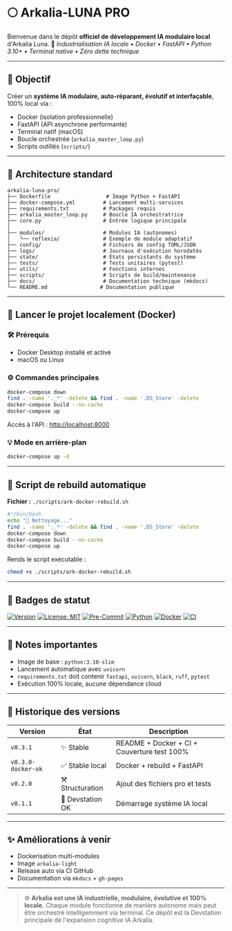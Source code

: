 # 🌕 Arkalia-LUNA PRO

Bienvenue dans le dépôt **officiel de développement IA modulaire local** d'Arkalia Luna.
🧠 *Industrialisation IA locale • Docker • FastAPI • Python 3.10+ • Terminal native • Zéro dette technique*

---

## 🌟 Objectif

Créer un **système IA modulaire, auto-réparant, évolutif et interfaçable**, 100% local via :

* Docker (isolation professionnelle)
* FastAPI (API asynchrone performante)
* Terminal natif (macOS)
* Boucle orchestrée (`arkalia_master_loop.py`)
* Scripts outillés (`scripts/`)

---

## 🧱 Architecture standard

```
arkalia-luna-pro/
├── Dockerfile                  # Image Python + FastAPI
├── docker-compose.yml         # Lancement multi-services
├── requirements.txt           # Packages requis
├── arkalia_master_loop.py     # Boucle IA orchestratrice
├── core.py                    # Entrée logique principale
│
├── modules/                   # Modules IA (autonomes)
│   └── reflexia/              # Exemple de module adaptatif
├── config/                    # Fichiers de config TOML/JSON
├── logs/                      # Journaux d'exécution horodatés
├── state/                     # États persistants du système
├── tests/                     # Tests unitaires (pytest)
├── utils/                     # Fonctions internes
├── scripts/                   # Scripts de build/maintenance
├── docs/                      # Documentation technique (mkdocs)
└── README.md                 # Documentation publique
```

---

## 🚀 Lancer le projet localement (Docker)

### 🛠️ Prérequis

* Docker Desktop installé et activé
* macOS ou Linux

### ⚙️ Commandes principales

```bash
docker-compose down
find . -name '._*' -delete && find . -name '.DS_Store' -delete
docker-compose build --no-cache
docker-compose up
```

Accès à l'API : [http://localhost:8000](http://localhost:8000)

### 💡 Mode en arrière-plan

```bash
docker-compose up -d
```

---

## 🦜 Script de rebuild automatique

**Fichier :** `./scripts/ark-docker-rebuild.sh`

```bash
#!/bin/bash
echo "🧼 Nettoyage..."
find . -name '._*' -delete && find . -name '.DS_Store' -delete
docker-compose down
docker-compose build --no-cache
docker-compose up
```

Rends le script exécutable :

```bash
chmod +x ./scripts/ark-docker-rebuild.sh
```

---

## 🧠 Badges de statut

[![Version](https://img.shields.io/badge/version-v0.3.1-blue.svg)](https://github.com/athalia-siwek/arkalia-luna-pro)
[![License: MIT](https://img.shields.io/badge/license-MIT-yellow.svg)](LICENSE)
[![Pre-Commit](https://img.shields.io/badge/pre--commit-enabled-brightgreen)](https://pre-commit.com/)
[![Python](https://img.shields.io/badge/python-3.10%2B-blue.svg)](https://www.python.org/)
[![Docker](https://img.shields.io/badge/docker-ready-blue)](https://www.docker.com/)
[![CI](https://github.com/athalia-siwek/arkalia-luna-pro/actions/workflows/ci.yml/badge.svg)](https://github.com/athalia-siwek/arkalia-luna-pro/actions)

---

## 📂 Notes importantes

* Image de base : `python:3.10-slim`
* Lancement automatique avec `uvicorn`
* `requirements.txt` doit contenir `fastapi`, `uvicorn`, `black`, `ruff`, `pytest`
* Exécution 100% locale, aucune dépendance cloud

---

## 📃 Historique des versions

| Version            | État             | Description                                 |
| ------------------ | ---------------- | ------------------------------------------- |
| `v0.3.1`           | ✨ Stable         | README + Docker + CI + Couverture test 100% |
| `v0.3.0-docker-ok` | ✅ Stable local   | Docker + rebuild + FastAPI                  |
| `v0.2.0`           | ⚒ Structuration  | Ajout des fichiers pro et tests             |
| `v0.1.1`           | 🧪 Devstation OK | Démarrage système IA local                  |

---

## ✨ Améliorations à venir

* Dockerisation multi-modules
* Image `arkalia-light`
* Release auto via CI GitHub
* Documentation via `mkdocs` + `gh-pages`

---

> ⚙️ **Arkalia est une IA industrielle, modulaire, évolutive et 100% locale.**
> Chaque module fonctionne de manière autonome mais peut être orchestré intelligemment via terminal.
> Ce dépôt est la Devstation principale de l'expansion cognitive IA Arkalia.